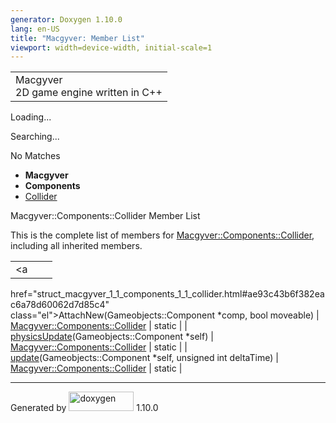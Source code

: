 ```yaml
---
generator: Doxygen 1.10.0
lang: en-US
title: "Macgyver: Member List"
viewport: width=device-width, initial-scale=1
---
```


<div id="top">

<div id="titlearea">

<table data-cellspacing="0" data-cellpadding="0">
<colgroup>
<col style="width: 100%" />
</colgroup>
<tbody>
<tr id="projectrow" class="odd">
<td id="projectalign"><div id="projectname">
Macgyver
</div>
<div id="projectbrief">
2D game engine written in C++
</div></td>
</tr>
</tbody>
</table>

</div>

<div id="main-nav">

</div>

<div id="MSearchSelectWindow"
onmouseover="return searchBox.OnSearchSelectShow()"
onmouseout="return searchBox.OnSearchSelectHide()"
onkeydown="return searchBox.OnSearchSelectKey(event)">

</div>

<div id="MSearchResultsWindow">

<div id="MSearchResults">

<div class="SRPage">

<div id="SRIndex">

<div id="SRResults">

</div>

<div id="Loading" class="SRStatus">

Loading...

</div>

<div id="Searching" class="SRStatus">

Searching...

</div>

<div id="NoMatches" class="SRStatus">

No Matches

</div>

</div>

</div>

</div>

</div>

<div id="nav-path" class="navpath">

- **Macgyver**
- **Components**
- <a href="struct_macgyver_1_1_components_1_1_collider.html"
  class="el">Collider</a>

</div>

</div>

<div class="header">

<div class="headertitle">

<div class="title">

Macgyver::Components::Collider Member List

</div>

</div>

</div>

<div class="contents">

This is the complete list of members for
<a href="struct_macgyver_1_1_components_1_1_collider.html"
class="el">Macgyver::Components::Collider</a>, including all inherited
members.

|                                                                                           |                                                            |                                    |
|-------------------------------------------------------------------------------------------|------------------------------------------------------------|------------------------------------|
| <a                                                                                        
 href="struct_macgyver_1_1_components_1_1_collider.html#ae93c43b6f382eac6a78d60062d7d85c4"  
 class="el">AttachNew</a>(Gameobjects::Component \*comp, bool moveable)                     | <a href="struct_macgyver_1_1_components_1_1_collider.html" 
                                                                                             class="el">Macgyver::Components::Collider</a>               | <span class="mlabel">static</span> |
| <a                                                                                        
 href="struct_macgyver_1_1_components_1_1_collider.html#aad7474e6ec63640ed22524e3b9ea6583"  
 class="el">physicsUpdate</a>(Gameobjects::Component \*self)                                | <a href="struct_macgyver_1_1_components_1_1_collider.html" 
                                                                                             class="el">Macgyver::Components::Collider</a>               | <span class="mlabel">static</span> |
| <a                                                                                        
 href="struct_macgyver_1_1_components_1_1_collider.html#a3df80261886a302e3f699ea316837e2a"  
 class="el">update</a>(Gameobjects::Component \*self, unsigned int deltaTime)               | <a href="struct_macgyver_1_1_components_1_1_collider.html" 
                                                                                             class="el">Macgyver::Components::Collider</a>               | <span class="mlabel">static</span> |

</div>

------------------------------------------------------------------------

<span class="small">Generated
by [<img src="doxygen.svg" class="footer" width="104" height="31"
alt="doxygen" />](https://www.doxygen.org/index.html) 1.10.0</span>

